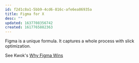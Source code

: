 ```yaml
---
id: f2d1c8a1-5bb9-4cd6-816c-afe6ea86935a
title: Figma for X
desc: ""
updated: 1637708356742
created: 1617765882363
---
```


Figma is a unique formula. It captures a whole process with slick optimization.

See Kwok's [Why Figma Wins](https://kwokchain.com/2020/06/19/why-figma-wins/)
